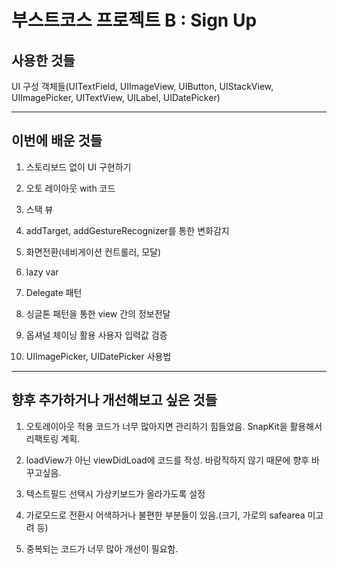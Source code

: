 # 부스트코스 프로젝트 B : Sign Up 

## 사용한 것들

UI 구성 객체들(UITextField, UIImageView, UIButton, UIStackView, UIImagePicker, UITextView, UILabel, UIDatePicker)

---
## 이번에 배운 것들

1. 스토리보드 없이 UI 구현하기

2. 오토 레이아웃 with 코드

3. 스택 뷰

4. addTarget, addGestureRecognizer를 통한 변화감지

5. 화면전환(네비게이션 컨트롤러, 모달)

6. lazy var

7. Delegate 패턴

8. 싱글톤 패턴을 통한 view 간의 정보전달

9. 옵셔널 체이닝 활용 사용자 입력값 검증

10. UIImagePicker, UIDatePicker 사용법


---
## 향후 추가하거나 개선해보고 싶은 것들

1. 오토레이아웃 적용 코드가 너무 많아지면 관리하기 힘들었음. SnapKit을 활용해서 리팩토링 계획.

2. loadView가 아닌 viewDidLoad에 코드를 작성. 바람직하지 않기 때문에 향후 바꾸고싶음.

3. 텍스트필드 선택시 가상키보드가 올라가도록 설정

4. 가로모드로 전환시 어색하거나 불편한 부분들이 있음.(크기, 가로의 safearea 미고려 등)

5. 중복되는 코드가 너무 많아 개선이 필요함.
